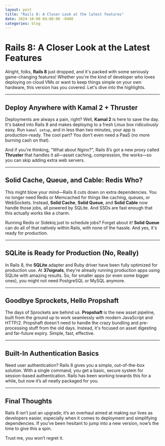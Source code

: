 ```yaml
---
layout: post
title: "Rails 8: A Closer Look at the latest features"
date: 2024-10-08 04:08:00 -0400
categories: blog
---
```


# Rails 8: A Closer Look at the Latest Features

Alright, folks, **Rails 8** just dropped, and it's packed with some seriously game-changing features! Whether you're the kind of developer who loves deploying on cloud VMs or want to keep things simple on your own hardware, this version has you covered. Let's dive into the highlights.

---

## Deploy Anywhere with Kamal 2 + Thruster

Deployments are always a pain, right? Well, **Kamal 2** is here to save the day. It's baked into Rails 8 and makes deploying to a fresh Linux box ridiculously easy. Run `kamal setup`, and in less than two minutes, your app is production-ready. The cool part? You don’t even need a PaaS (no more burning cash on that).

And if you're thinking, "What about Nginx?", Rails 8’s got a new proxy called **Thruster** that handles it all—asset caching, compression, the works—so you can skip adding extra web servers.

---

## Solid Cache, Queue, and Cable: Redis Who?

This might blow your mind—Rails 8 cuts down on extra dependencies. You no longer need Redis or Memcached for things like caching, queues, or WebSockets. Instead, **Solid Cache**, **Solid Queue**, and **Solid Cable** now handle those jobs, all powered by SQLite. And SSDs are fast enough that this actually works like a charm.

Running Redis or Sidekiq just to schedule jobs? Forget about it! **Solid Queue** can do all of that natively within Rails, with none of the hassle. And yes, it's ready for production.

---

## SQLite is Ready for Production (No, Really)

In Rails 8, the **SQLite** adapter and Ruby driver have been fully optimized for production use. At **37signals**, they're already running production apps using SQLite with amazing results. So, for smaller apps (or even some bigger ones), you might not need PostgreSQL or MySQL anymore.

---

## Goodbye Sprockets, Hello Propshaft

The days of Sprockets are behind us. **Propshaft** is the new asset pipeline, built from the ground up to work seamlessly with modern JavaScript and HTTP/2. Propshaft doesn't need to handle the crazy bundling and pre-processing stuff from the old days. Instead, it's focused on asset digesting and far-future expiry. Simple, fast, effective.

---

## Built-In Authentication Basics

Need user authentication? Rails 8 gives you a simple, out-of-the-box solution. With a single command, you get a basic, secure system for session-based authentication. Rails has been working towards this for a while, but now it’s all neatly packaged for you.

---

## Final Thoughts

Rails 8 isn’t just an upgrade; it’s an overhaul aimed at making our lives as developers easier, especially when it comes to deployment and simplifying dependencies. If you’ve been hesitant to jump into a new version, now’s the time to give this a spin.

Trust me, you won’t regret it.
